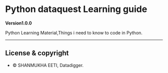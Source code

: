 # Python dataquest Learning guide

**Version1.0.0**

Python Learning Material,Things i need to know to code in Python.

---
## License & copyright

- &copy; SHANMUKHA EETI, Datadigger.
